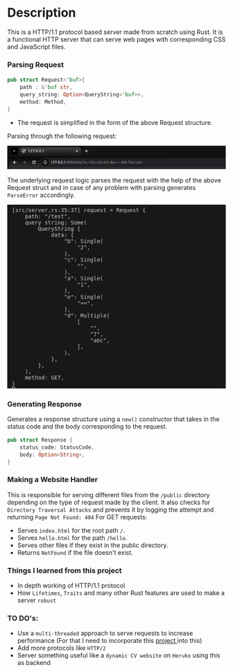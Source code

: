 # Description

This is a HTTP/1.1 protocol based server made from scratch using Rust. It is a functional HTTP server that can serve web pages with corresponding CSS and JavaScript files.

### Parsing Request
```rust
pub struct Request<'buf>{
    path : &'buf str,
    query_string: Option<QueryString<'buf>>,
    method: Method,
}

```
- The request is simplified in the form of the above Request structure.

Parsing through the following request:

<img src="https://github.com/Minimega12121/HTTP-1.1-Server-from-scratch-using-Rust/blob/main/ss/get_req.png">

The underlying request logic parses the request with the help of the above Request struct and in case of any problem with parsing generates `ParseError` accordingly.

<img src="https://github.com/Minimega12121/HTTP-1.1-Server-from-scratch-using-Rust/blob/main/ss/parsedata.png">

### Generating Response

Generates a response structure using a `new()` constructor that takes in the status code and the body corresponding to the request.

```rust
pub struct Response {
    status_code: StatusCode,
    body: Option<String>,
}
```

### Making a Website Handler

This is responsible for serving different files from the `/public` directory depending on the type of request made by the client.
It also checks for `Directory Traversal Attacks` and prevents it by logging the attempt and returning `Page Not Found: 404`
For GET requests:

- Serves `index.html` for the root path `/`.
- Serves `hello.html` for the path `/hello`.
- Serves other files if they exist in the public directory.
- Returns `NotFound` if the file doesn't exist.

### Things I learned from this project
- In depth working of HTTP/1.1 protocol
- How `Lifetimes`, `Traits` and many other Rust features are used to make a server `robust`

### TO DO's:
- Use a `multi-threaded` approach to serve requests to increase performance (For that I need to incorporate this <a href="https://github.com/Minimega12121/Multi-threaded-Rust-based-server"> project </a> into this)
- Add more protocols like `HTTP/2`
- Server something useful like a `dynamic CV website` on `Heruko` using this as backend
